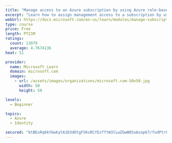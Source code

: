 ```yaml
---
title: "Manage access to an Azure subscription by using Azure role-based access control (RBAC)"
excerpt: "Learn how to assign management access to a subscription by using Azure role-based access control."
webUrl: https://docs.microsoft.com/en-us/learn/modules/manage-subscription-access-azure-rbac/
type: course
price: Free
length: PT21M
ratings:
  count: 13079
  average: 4.7674136
heat: 51

provider:
  name: Microsoft Learn
  domain: microsoft.com
  images:
    - url: /assets/images/organizations/microsoft.com-50x50.jpg
      width: 50
      height: 50

levels:
  - Beginner

topics:
  - Azure
  - Identity

secured: "btBExRq6kYGwkytA1D3dOtgFSKsRCYEzfftW3lLwZGwWO5xAsop67/fudPtrFF9rZrkujpvi++x6StaUFp1hv4EXWZLXDAFKAp+W8GgrSX5qT7upVDj8QKtd/MTQ9hSom3bGAMAnuerrIqOWOp06RgWYz9ZZLHmgjgh6Mc0+7jYwjM95IOG+CJNea92Y81ygY1763HtDAaC2sknEYVq7Pr6sHyCCR7VPFPOfyMybvotUBa1G6gVzvWsfw9m0OP9nhZXbltU+DBz9jbXltDXd+Y5YSEaJL7HyMlP1Twu2mZGu3Wj064tl1eeWZ2xs6CrYXBgaGM52W/zs2inMkweWLdiStM0B55pGA98/vofEPO6V71WhXC0dnxMxEADGJe44mX1MlMVExBm8ACDCGXsJoLsDEbctFLF2aoSlYovQFwyrG87184al+BFFGaTWJT31;cISTtZ3w7otn+lY1HGxvSg=="
---
```


